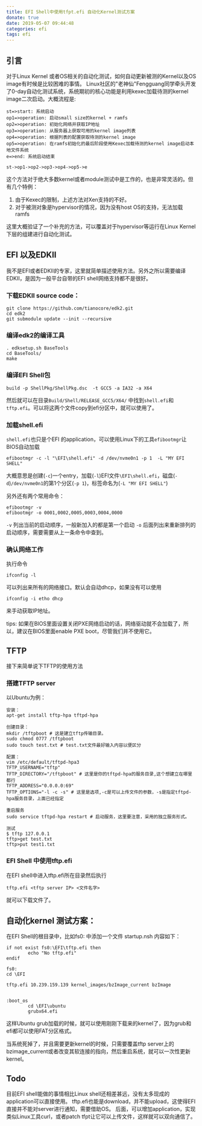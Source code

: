 ```yaml
---
title: EFI Shell中使用tfpt.efi 自动化Kernel测试方案
donate: true
date: 2019-05-07 09:44:48
categories: efi
tags: efi
---
```

## 引言
对于Linux Kernel 或者OS相关的自动化测试，如何自动更新被测的Kernel以及OS image有时候是比较困难的事情。
Linux社区的"老神仙"Fengguang同学牵头开发了0-day自动化测试系统，系统期初的核心功能是利用kexec加载待测的kernel image二次启动。大概流程是:

``` flow
st=>start: 系统启动
op1=>operation: 启动small size的kernel + ramfs
op2=>operation: 初始化网络并获取IP地址
op3=>operation: 从服务器上获取可用的kernel image列表
op4=>operation: 根据列表的配置获取待测的kernel image
op5=>operation: 在ramfs初始化的最后阶段使用Kexec加载待测的kernel image启动本地文件系统
e=>end: 系统启动结束

st->op1->op2->op3->op4->op5->e

```

这个方法对于绝大多数kernel或者module测试中是工作的，也是非常灵活的。但有几个特例：
1. 由于Kexec的限制，上述方法对Xen支持的不好。
2. 对于被测对象是hypervisor的情况，因为没有host OS的支持，无法加载ramfs

这里大概验证了一个补充的方法，可以覆盖对于hypervisor等运行在Linux Kernel下层的组建进行自动化测试。

## EFI 以及EDKII
我不是EFI或者EDKII的专家，这里就简单描述使用方法。另外之所以需要编译EDKII，是因为一般平台自带的EFI shell网络支持都不是很好。

### 下载EDKII source code：
```
git clone https://github.com/tianocore/edk2.git
cd edk2
git submodule update --init --recursive

```

### 编译edk2的编译工具
```
. edksetup.sh BaseTools
cd BaseTools/
make

```
### 编译EFI Shell包
```
build -p ShellPkg/ShellPkg.dsc  -t GCC5 -a IA32 -a X64
```

然后就可以在目录`Build/Shell/RELEASE_GCC5/X64/` 中找到`shell.efi`和`tftp.efi`。可以将这两个文件copy到efi分区中，就可以使用了。

### 加载shell.efi
`shell.efi`也只是个EFI 的application，可以使用Linux下的工具`efibootmgr`让BIOS自动加载
```
efibootmgr -c -l "\EFI\shell.efi" -d /dev/nvme0n1 -p 1  -L "MY EFI SHELL" 
```
大概意思是创建(`-c`)一个entry，加载(`-l`)EFI文件`\EFI\shell.efi`，磁盘(`-d`)`/dev/nvme0n1`的第1个分区(`-p 1`)，标签命名为(`-L "MY EFI SHELL"`)

另外还有两个常用命令：
```
efibootmgr -v
efibootmgr -o 0001,0002,0005,0003,0004,0000
```
`-v` 列出当前的启动顺序，一般新加入的都是第一个启动
`-o` 后面列出来重新排列的启动顺序，需要需要从上一条命令中查到。

### 确认网络工作
执行命令
```
ifconfig -l
```
可以列出来所有的网络接口。默认会自动dhcp，如果没有可以使用
```
ifconfig -i etho dhcp
```
来手动获取IP地址。

tips: 如果在BIOS里面设置关闭PXE网络启动的话，网络驱动就不会加载了，所以，建议在BIOS里面enable PXE boot，尽管我们并不使用它。

## TFTP
接下来简单说下TFTP的使用方法

### 搭建TFTP server
以Ubuntu为例：
```
安装：
apt-get install tftp-hpa tftpd-hpa

创建目录：
mkdir /tftpboot # 这是建立tftp传输目录。
sudo chmod 0777 /tftpboot
sudo touch test.txt # test.txt文件最好输入内容以便区分

配置：
vim /etc/default/tftpd-hpa3
TFTP_USERNAME="tftp"
TFTP_DIRECTORY="/tftpboot" # 这里是你的tftpd-hpa的服务目录,这个想建立在哪里都行
TFTP_ADDRESS="0.0.0.0:69"
TFTP_OPTIONS="-l -c -s" # 这里是选项,-c是可以上传文件的参数，-s是指定tftpd-hpa服务目录，上面已经指定

重启服务
sudo service tftpd-hpa restart # 启动服务，这里要注意，采用的独立服务形式。

测试
$ tftp 127.0.0.1
tftp>get test.txt
tftp>put test1.txt
```

### EFI Shell 中使用tftp.efi

在EFI shell中进入tftp.efi所在目录然后执行
```
tftp.efi <tftp server IP> <文件名字>
```
就可以下载文件了。

## 自动化kernel 测试方案：
在EFI Shell的根目录中，比如fs0: 中添加一个文件 startup.nsh 内容如下：
```
if not exist fs0:\EFI\tftp.efi then
        echo "No tftp.efi"
endif

fs0:
cd \EFI

tftp.efi 10.239.159.139 kernel_images/bzImage_current bzImage


:boot_os
        cd \EFI\ubuntu
        grubx64.efi 
```

这样Ubuntu grub加载的时候，就可以使用刚刚下载来的kernel了，因为grub和efi都可以使用FAT分区格式。

当系统死掉了，并且需要更新kernel的时候，只需要覆盖tftp server上的bzimage_current或者改变其软连接的指向，然后重启系统，就可以一次性更新kernel。

## Todo
目前EFI shell能做的事情相比Linux shell还相差甚远，没有太多现成的application可以直接使用。
tftp.efi也能是download，并不能upload，这使得EFI直接并不能对server进行通知，需要借助OS。
后面，可以增加application，实现类似Linux工具curl，或者patch tfpt让它可以上传文件，这样就可以双向通信了。

